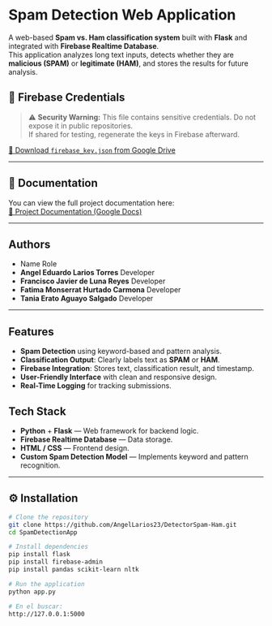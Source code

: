 # Spam Detection Web Application

A web-based **Spam vs. Ham classification system** built with **Flask** and integrated with **Firebase Realtime Database**.  
This application analyzes long text inputs, detects whether they are **malicious (SPAM)** or **legitimate (HAM)**, and stores the results for future analysis.  

## 📂 Firebase Credentials

> ⚠️ **Security Warning:** This file contains sensitive credentials. Do not expose it in public repositories.  
> If shared for testing, regenerate the keys in Firebase afterward.

[📄 Download `firebase_key.json` from Google Drive](https://drive.google.com/file/d/1LdXOCYRiM6ecDiclqtjQkdlLbn8PvpMb/view?usp=sharing)

---

## 📑 Documentation

You can view the full project documentation here:  
[📄 Project Documentation (Google Docs)](https://docs.google.com/document/d/1n-4EqS5wcB4ico2QtksCL2H0mSyCZqj9/edit?usp=sharing&ouid=105826322858886379246&rtpof=true&sd=true)


---
## Authors
- Name	                                    Role
- **Angel Eduardo Larios Torres**	        Developer
- **Francisco Javier de Luna Reyes**	    Developer
- **Fatima Monserrat Hurtado Carmona**    Developer
- **Tania Erato Aguayo Salgado**	        Developer
---
## Features

- **Spam Detection** using keyword-based and pattern analysis.
- **Classification Output**: Clearly labels text as **SPAM** or **HAM**.
- **Firebase Integration**: Stores text, classification result, and timestamp.
- **User-Friendly Interface** with clean and responsive design.
- **Real-Time Logging** for tracking submissions.


## Tech Stack

- **Python** + **Flask** — Web framework for backend logic.
- **Firebase Realtime Database** — Data storage.
- **HTML / CSS** — Frontend design.
- **Custom Spam Detection Model** — Implements keyword and pattern recognition.

---

## ⚙️ Installation

```bash
# Clone the repository
git clone https://github.com/AngelLarios23/DetectorSpam-Ham.git
cd SpamDetectionApp

# Install dependencies
pip install flask
pip install firebase-admin
pip install pandas scikit-learn nltk

# Run the application
python app.py

# En el buscar:
http://127.0.0.1:5000

